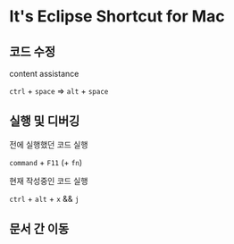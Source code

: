 # It's Eclipse Shortcut for Mac


## 코드 수정

content assistance

<code>ctrl</code> + <code>space</code> => <code>alt</code> + <code>space</code>

## 실행 및 디버깅

전에 실행했던 코드 실행

<code>command</code> + <code>F11</code> (+ <code>fn</code>)

현재 작성중인 코드 실행

<code>ctrl</code> + <code>alt</code> + <code>x</code> && <code>j</code>

## 문서 간 이동